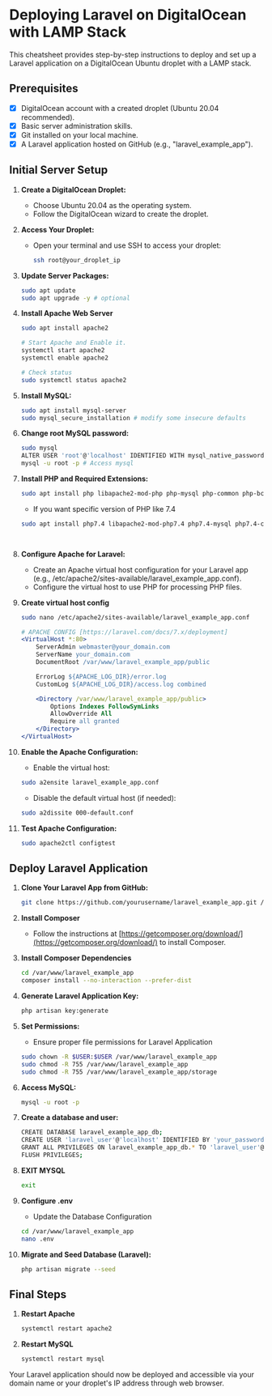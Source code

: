 # Deploying Laravel on DigitalOcean with LAMP Stack

This cheatsheet provides step-by-step instructions to deploy and set up a Laravel application on a DigitalOcean Ubuntu droplet with a LAMP stack.

## Prerequisites

- [x] DigitalOcean account with a created droplet (Ubuntu 20.04 recommended).
- [x] Basic server administration skills.
- [x] Git installed on your local machine.
- [x] A Laravel application hosted on GitHub (e.g., "laravel_example_app").

## Initial Server Setup

1. **Create a DigitalOcean Droplet:**
   - Choose Ubuntu 20.04 as the operating system.
   - Follow the DigitalOcean wizard to create the droplet.

2. **Access Your Droplet:**
   - Open your terminal and use SSH to access your droplet:
     ```bash
     ssh root@your_droplet_ip
     ```

3. **Update Server Packages:**
   ```bash
   sudo apt update
   sudo apt upgrade -y # optional
   
4. **Install Apache Web Server**
    ```bash
    sudo apt install apache2
    
    # Start Apache and Enable it.
    systemctl start apache2
    systemctl enable apache2

    # Check status
    sudo systemctl status apache2    
   
5. **Install MySQL:**
    ```bash
    sudo apt install mysql-server
    sudo mysql_secure_installation # modify some insecure defaults

6. **Change root MySQL password:**
    ```bash
    sudo mysql
    ALTER USER 'root'@'localhost' IDENTIFIED WITH mysql_native_password BY 'your_password';
    mysql -u root -p # Access mysql
    
7. **Install PHP and Required Extensions:**
    ```bash
    sudo apt install php libapache2-mod-php php-mysql php-common php-bcmath php-ctype php-json php-mbstring php-openssl php-pdo php-tokenizer php-xml php-zip php-gd
    ```
    - If you want specific version of PHP like 7.4
   ```bash
   sudo apt install php7.4 libapache2-mod-php7.4 php7.4-mysql php7.4-common php7.4-bcmath php7.4-ctype php7.4-json php7.4-mbstring php7.4-openssl php7.4-pdo php7.4-tokenizer php7.4-xml php7.4-zip php7.4-gd

    
8. **Configure Apache for Laravel:**
    - Create an Apache virtual host configuration for your Laravel app (e.g., /etc/apache2/sites-available/laravel_example_app.conf).
    - Configure the virtual host to use PHP for processing PHP files.
    
9. **Create virtual host config**
    ```bash
    sudo nano /etc/apache2/sites-available/laravel_example_app.conf
    ```
    
    ```apache
    # APACHE CONFIG [https://laravel.com/docs/7.x/deployment]
    <VirtualHost *:80>
        ServerAdmin webmaster@your_domain.com
        ServerName your_domain.com
        DocumentRoot /var/www/laravel_example_app/public

        ErrorLog ${APACHE_LOG_DIR}/error.log
        CustomLog ${APACHE_LOG_DIR}/access.log combined

        <Directory /var/www/laravel_example_app/public>
            Options Indexes FollowSymLinks
            AllowOverride All
            Require all granted
        </Directory>
    </VirtualHost>
    ```
    
10. **Enable the Apache Configuration:**
    - Enable the virtual host:
    ```bash
    sudo a2ensite laravel_example_app.conf
    ```

    - Disable the default virtual host (if needed):
    ```bash
    sudo a2dissite 000-default.conf
    ```

11. **Test Apache Configuration:**
    ```bash
    sudo apache2ctl configtest
    ```

## Deploy Laravel Application

1. **Clone Your Laravel App from GitHub:**
    ```bash
    git clone https://github.com/yourusername/laravel_example_app.git /var/www/laravel_example_app
    ```

2. **Install Composer**    
    - Follow the instructions at [https://getcomposer.org/download/](https://getcomposer.org/download/) to install Composer.

3. **Install Composer Dependencies**
    ```bash
    cd /var/www/laravel_example_app
   composer install --no-interaction --prefer-dist

4. **Generate Laravel Application Key:**
    ```bash
    php artisan key:generate

5. **Set Permissions:**
    - Ensure proper file permissions for Laravel Application
    ```bash
    sudo chown -R $USER:$USER /var/www/laravel_example_app
    sudo chmod -R 755 /var/www/laravel_example_app
    sudo chmod -R 755 /var/www/laravel_example_app/storage


6. **Access MySQL:**
    ```bash
    mysql -u root -p

7. **Create a database and user:**
    ```bash
    CREATE DATABASE laravel_example_app_db;
    CREATE USER 'laravel_user'@'localhost' IDENTIFIED BY 'your_password';
    GRANT ALL PRIVILEGES ON laravel_example_app_db.* TO 'laravel_user'@'localhost';
    FLUSH PRIVILEGES;

8. **EXIT MYSQL**
    ```bash
    exit

9. **Configure .env**
    - Update the Database Configuration
    ```bash
    cd /var/www/laravel_example_app
    nano .env

    
10. **Migrate and Seed Database (Laravel):**
    ```bash
    php artisan migrate --seed

## Final Steps
1. **Restart Apache**
    ```bash
    systemctl restart apache2
    ```

2. **Restart MySQL**
    ```bash
    systemctl restart mysql
    ```

Your Laravel application should now be deployed and accessible via your domain name or your droplet's IP address through web browser. 
